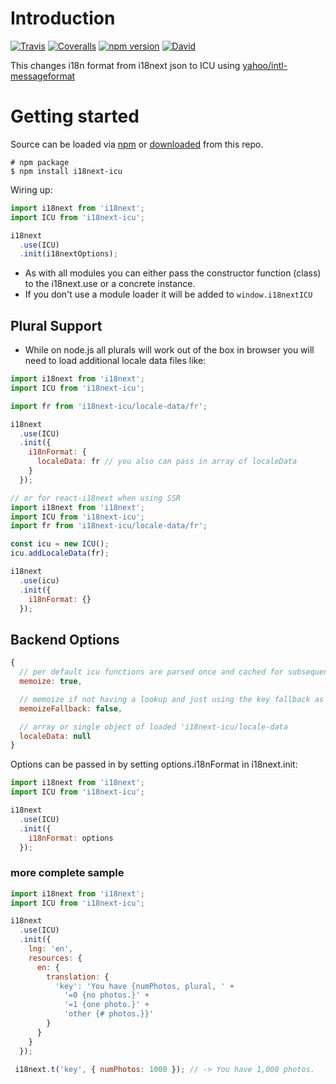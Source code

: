 # Introduction

[![Travis](https://img.shields.io/travis/i18next/i18next-icu/master.svg?style=flat-square)](https://travis-ci.org/i18next/i18next-icu)
[![Coveralls](https://img.shields.io/coveralls/i18next/i18next-icu/master.svg?style=flat-square)](https://coveralls.io/github/i18next/i18next-icu)
[![npm version](https://img.shields.io/npm/v/i18next-icu.svg?style=flat-square)](https://www.npmjs.com/package/i18next-icu)
[![David](https://img.shields.io/david/i18next/i18next-icu.svg?style=flat-square)](https://david-dm.org/i18next/i18next-icu)

This changes i18n format from i18next json to ICU using [yahoo/intl-messageformat](https://github.com/yahoo/intl-messageformat)

# Getting started

Source can be loaded via [npm](https://www.npmjs.com/package/i18next-icu) or [downloaded](https://github.com/i18next/i18next-icu/blob/master/i18nextICU.min.js) from this repo.

```
# npm package
$ npm install i18next-icu
```

Wiring up:

```js
import i18next from 'i18next';
import ICU from 'i18next-icu';

i18next
  .use(ICU)
  .init(i18nextOptions);
```

- As with all modules you can either pass the constructor function (class) to the i18next.use or a concrete instance.
- If you don't use a module loader it will be added to `window.i18nextICU`

## Plural Support

- While on node.js all plurals will work out of the box in browser you will need to load additional locale data files like:

```js
import i18next from 'i18next';
import ICU from 'i18next-icu';

import fr from 'i18next-icu/locale-data/fr';

i18next
  .use(ICU)
  .init({
    i18nFormat: {
      localeData: fr // you also can pass in array of localeData
    }
  });

// or for react-i18next when using SSR
import i18next from 'i18next';
import ICU from 'i18next-icu';
import fr from 'i18next-icu/locale-data/fr';

const icu = new ICU();
icu.addLocaleData(fr);

i18next
  .use(icu)
  .init({
    i18nFormat: {}
  });
```

## Backend Options

```js
{
  // per default icu functions are parsed once and cached for subsequent calls
  memoize: true,

  // memoize if not having a lookup and just using the key fallback as value
  memoizeFallback: false,

  // array or single object of loaded 'i18next-icu/locale-data
  localeData: null
}
```

Options can be passed in by setting options.i18nFormat in i18next.init:

```js
import i18next from 'i18next';
import ICU from 'i18next-icu';

i18next
  .use(ICU)
  .init({
    i18nFormat: options
  });
```

### more complete sample

```js
import i18next from 'i18next';
import ICU from 'i18next-icu';

i18next
  .use(ICU)
  .init({
    lng: 'en',
    resources: {
      en: {
        translation: {
          'key': 'You have {numPhotos, plural, ' +
            '=0 {no photos.}' +
            '=1 {one photo.}' +
            'other {# photos.}}'
        }
      }
    }
  });

 i18next.t('key', { numPhotos: 1000 }); // -> You have 1,000 photos.
```
